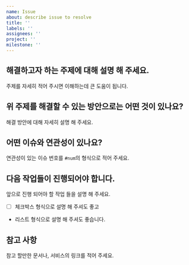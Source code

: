 ```yaml
---
name: Issue
about: describe issue to resolve
title: ''
labels: ''
assignees: ''
project: '' 
milestone: ''
---
```


## 해결하고자 하는 주제에 대해 설명 해 주세요. 
주제를 자세히 적어 주시면 이해하는데 큰 도움이 됩니다. 

## 위 주제를 해결할 수 있는 방안으로는 어떤 것이 있나요?
해결 방안에 대해 자세히 설명 해 주세요. 

## 어떤 이슈와 연관성이 있나요?
연관성이 있는 이슈 번호를 `#num`의 형식으로 적어 주세요.

## 다음 작업들이 진행되어야 합니다.
앞으로 진행 되어야 할 작업 들을 설명 해 주세요.
- [ ] 체크박스 형식으로 설명 해 주셔도 좋고
- 리스트 형식으로 설명 해 주셔도 좋습니다.

## 참고 사항
참고 할만한 문서나, 서비스의 링크를 적어 주세요.
